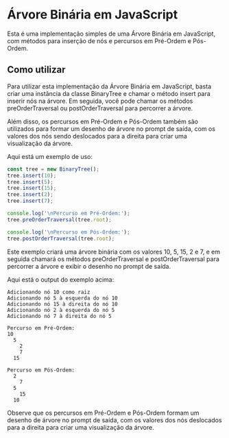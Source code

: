 # Árvore Binária em JavaScript

Esta é uma implementação simples de uma Árvore Binária em JavaScript, com métodos para inserção de nós e percursos em Pré-Ordem e Pós-Ordem.

## Como utilizar

Para utilizar esta implementação da Árvore Binária em JavaScript, basta criar uma instância da classe BinaryTree e chamar o método insert para inserir nós na árvore. Em seguida, você pode chamar os métodos preOrderTraversal ou postOrderTraversal para percorrer a árvore.

Além disso, os percursos em Pré-Ordem e Pós-Ordem também são utilizados para formar um desenho de árvore no prompt de saída, com os valores dos nós sendo deslocados para a direita para criar uma visualização da árvore.

Aqui está um exemplo de uso:
```javascript
const tree = new BinaryTree();
tree.insert(10);
tree.insert(5);
tree.insert(15);
tree.insert(2);
tree.insert(7);

console.log('\nPercurso em Pré-Ordem:');
tree.preOrderTraversal(tree.root);

console.log('\nPercurso em Pós-Ordem:');
tree.postOrderTraversal(tree.root);
```
Este exemplo criará uma árvore binária com os valores 10, 5, 15, 2 e 7, e em seguida chamará os métodos preOrderTraversal e postOrderTraversal para percorrer a árvore e exibir o desenho no prompt de saída.

Aqui está o output do exemplo acima:

```prompt
Adicionando nó 10 como raiz
Adicionando nó 5 à esquerda do nó 10
Adicionando nó 15 à direita do nó 10
Adicionando nó 2 à esquerda do nó 5
Adicionando nó 7 à direita do nó 5

Percurso em Pré-Ordem:
10
  5
    2
    7
  15

Percurso em Pós-Ordem:
  2
    7
  5
    15
  10
  ```
Observe que os percursos em Pré-Ordem e Pós-Ordem formam um desenho de árvore no prompt de saída, com os valores dos nós deslocados para a direita para criar uma visualização da árvore.
